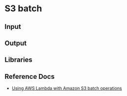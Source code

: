 # S3 batch

## Input

## Output

## Libraries

## Reference Docs

- [Using AWS Lambda with Amazon S3 batch operations](https://docs.aws.amazon.com/lambda/latest/dg/services-s3-batch.html)
